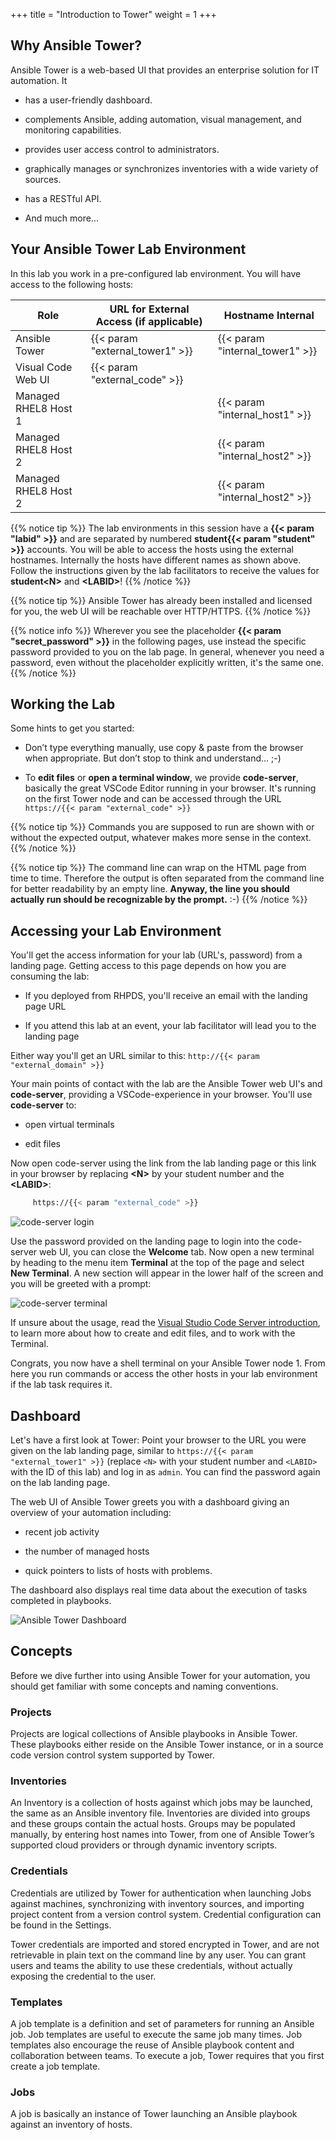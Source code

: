 +++
title = "Introduction to Tower"
weight = 1
+++

## Why Ansible Tower?

Ansible Tower is a web-based UI that provides an enterprise solution for IT automation. It

- has a user-friendly dashboard.

- complements Ansible, adding automation, visual management, and monitoring capabilities.

- provides user access control to administrators.

- graphically manages or synchronizes inventories with a wide variety of sources.

- has a RESTful API.

- And much more...

## Your Ansible Tower Lab Environment

In this lab you work in a pre-configured lab environment. You will have
access to the following hosts:

| Role                         | URL for External Access (if applicable)  | Hostname Internal                   |
| ---------------------------- | ---------------------------------- | ----------------------------------- |
| Ansible Tower                | {{< param "external_tower1" >}}    | {{< param "internal_tower1" >}}     |
| Visual Code Web UI           | {{< param "external_code" >}}      |                                     |
| Managed RHEL8 Host 1         |                                    | {{< param "internal_host1" >}}      |
| Managed RHEL8 Host 2         |                                    | {{< param "internal_host2" >}}      |
| Managed RHEL8 Host 2         |                                    | {{< param "internal_host2" >}}      |

{{% notice tip %}}
The lab environments in this session have a **{{< param "labid" >}}** and are separated by numbered **student{{< param "student" >}}** accounts. You will be able to access the hosts using the external hostnames. Internally the hosts have different names as shown above. Follow the instructions given by the lab facilitators to receive the values for **student\<N>** and **\<LABID>**!
{{% /notice %}}

{{% notice tip %}}
Ansible Tower has already been installed and licensed for you, the web UI will be reachable over HTTP/HTTPS.
{{% /notice %}}

{{% notice info %}}
Wherever you see the placeholder **{{< param "secret_password" >}}** in the following pages, use instead the specific password provided to you on the lab page. In general, whenever you need a password, even without the placeholder explicitly written, it's the same one.
{{% /notice %}}

## Working the Lab

Some hints to get you started:

- Don’t type everything manually, use copy & paste from the browser when appropriate. But don’t stop to think and understand… ;-)

- To **edit files** or **open a terminal window**, we provide **code-server**, basically the great VSCode Editor running in your browser. It's running on the first Tower node and can be accessed through the URL `https://{{< param "external_code" >}}`

{{% notice tip %}}
Commands you are supposed to run are shown with or without the expected output, whatever makes more sense in the context.
{{% /notice %}}

{{% notice tip %}}
The command line can wrap on the HTML page from time to time. Therefore the output is often separated from the command line for better readability by an empty line. **Anyway, the line you should actually run should be recognizable by the prompt.** :-)
{{% /notice %}}

## Accessing your Lab Environment

You'll get the access information for your lab (URL's, password) from a landing page. Getting access to this page depends on how you are consuming the lab:

- If you deployed from RHPDS, you'll receive an email with the landing page URL

- If you attend this lab at an event, your lab facilitator will lead you to the landing page

Either way you'll get an URL similar to this: `http://{{< param "external_domain" >}}`

Your main points of contact with the lab are the Ansible Tower web UI's and **code-server**, providing a VSCode-experience in your browser. You'll use **code-server** to:

- open virtual terminals

- edit files

Now open code-server using the link from the lab landing page or this link in your browser by replacing **\<N\>** by your student number and the **\<LABID\>**:

```bash
     https://{{< param "external_code" >}}
```

![code-server login](../../images/vscode-pwd.png)

Use the password provided on the landing page to login into the code-server web UI, you can close the **Welcome** tab. Now open a new terminal by heading to the menu item **Terminal** at the top of the page and select **New Terminal**. A new section will appear in the lower half of the screen and you will be greeted with a prompt:

![code-server terminal](../../images/vscode-terminal.png)

If unsure about the usage, read the [Visual Studio Code Server introduction](../../vscode-intro/), to learn more about how to create and edit files, and to work with the Terminal.

Congrats, you now have a shell terminal on your Ansible Tower node 1. From here you run commands or access the other hosts in your lab environment if the lab task requires it.

## Dashboard

Let's have a first look at Tower: Point your browser to the URL you were given on the lab landing page, similar to `https://{{< param "external_tower1" >}}` (replace `<N>` with your student number and `<LABID>` with the ID of this lab) and log in as `admin`. You can find the password again on the lab landing page.

The web UI of Ansible Tower greets you with a dashboard giving an overview of your automation including:

- recent job activity

- the number of managed hosts

- quick pointers to lists of hosts with problems.

The dashboard also displays real time data about the execution of tasks completed in playbooks.

![Ansible Tower Dashboard](../../images/dashboard.png)

## Concepts

Before we dive further into using Ansible Tower for your automation, you should get familiar with some concepts and naming conventions.

### Projects

Projects are logical collections of Ansible playbooks in Ansible Tower. These playbooks either reside on the Ansible Tower instance, or in a source code version control system supported by Tower.

### Inventories

An Inventory is a collection of hosts against which jobs may be launched, the same as an Ansible inventory file. Inventories are divided into groups and these groups contain the actual hosts. Groups may be populated manually, by entering host names into Tower, from one of Ansible Tower’s supported cloud providers or through dynamic inventory scripts.

### Credentials

Credentials are utilized by Tower for authentication when launching Jobs against machines, synchronizing with inventory sources, and importing project content from a version control system. Credential configuration can be found in the Settings.

Tower credentials are imported and stored encrypted in Tower, and are not retrievable in plain text on the command line by any user. You can grant users and teams the ability to use these credentials, without actually exposing the credential to the user.

### Templates

A job template is a definition and set of parameters for running an Ansible job. Job templates are useful to execute the same job many times. Job templates also encourage the reuse of Ansible playbook content and collaboration between teams. To execute a job, Tower requires that you first create a job template.

### Jobs

A job is basically an instance of Tower launching an Ansible playbook against an inventory of hosts.
